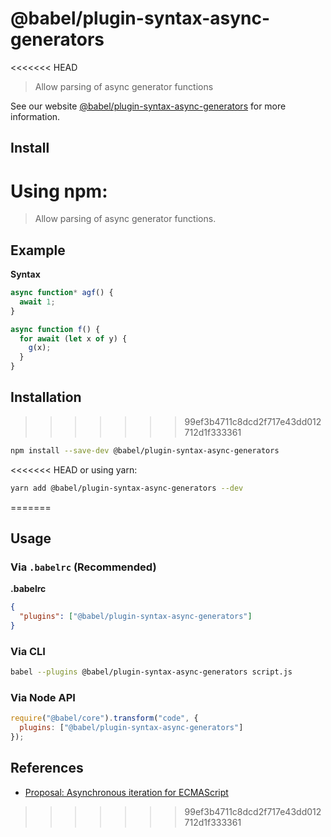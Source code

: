 # @babel/plugin-syntax-async-generators

<<<<<<< HEAD
> Allow parsing of async generator functions

See our website [@babel/plugin-syntax-async-generators](https://babeljs.io/docs/en/next/babel-plugin-syntax-async-generators.html) for more information.

## Install

Using npm:
=======
> Allow parsing of async generator functions.

## Example

**Syntax**

```javascript
async function* agf() {
  await 1;
}
```

```js
async function f() {
  for await (let x of y) {
    g(x);
  }
}
```

## Installation
>>>>>>> 99ef3b4711c8dcd2f717e43dd012712d1f333361

```sh
npm install --save-dev @babel/plugin-syntax-async-generators
```

<<<<<<< HEAD
or using yarn:

```sh
yarn add @babel/plugin-syntax-async-generators --dev
```
=======
## Usage

### Via `.babelrc` (Recommended)

**.babelrc**

```json
{
  "plugins": ["@babel/plugin-syntax-async-generators"]
}
```

### Via CLI

```sh
babel --plugins @babel/plugin-syntax-async-generators script.js
```

### Via Node API

```javascript
require("@babel/core").transform("code", {
  plugins: ["@babel/plugin-syntax-async-generators"]
});
```

## References

* [Proposal: Asynchronous iteration for ECMAScript](https://github.com/tc39/proposal-async-iteration)
>>>>>>> 99ef3b4711c8dcd2f717e43dd012712d1f333361
